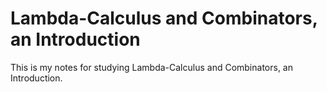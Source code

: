 # Lambda-Calculus and Combinators, an Introduction

This is my notes for studying Lambda-Calculus and Combinators, an
Introduction.
